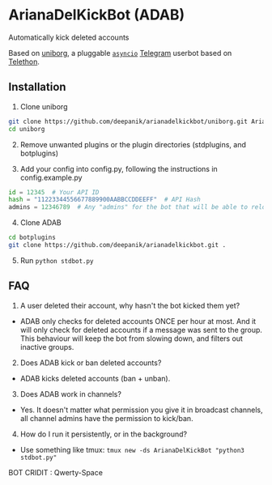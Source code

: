# ArianaDelKickBot (ADAB)
Automatically kick deleted accounts

Based on [uniborg](DeepAnik/uniborg), a pluggable 
[``asyncio``](https://docs.python.org/3/library/asyncio.html) 
[Telegram](https://telegram.org) userbot based on
[Telethon](LonamiWebs/Telethon).


## Installation
1.  Clone uniborg

```sh
git clone https://github.com/deepanik/arianadelkickbot/uniborg.git ArianaDelKickBot
cd uniborg
```

2.  Remove unwanted plugins or the plugin directories (stdplugins, and botplugins)

3.  Add your config into config.py, following the instructions in config.example.py

```python
id = 12345  # Your API ID
hash = "11223344556677889900AABBCCDDEEFF"  # API Hash
admins = 12346789  # Any "admins" for the bot that will be able to reload the plugins
```

4.  Clone ADAB

```sh
cd botplugins
git clone https://github.com/deepanik/arianadelkickbot.git .
```

5.  Run `python stdbot.py`


## FAQ
1.  A user deleted their account, why hasn't the bot kicked them yet?

*  ADAB only checks for deleted accounts ONCE per hour at most.  And it will only check for deleted accounts if a message was sent to the group.  This behaviour will keep the bot from slowing down, and filters out inactive groups.

2.  Does ADAB kick or ban deleted accounts?

*  ADAB kicks deleted accounts (ban + unban).

3.  Does ADAB work in channels?

*  Yes.  It doesn't matter what permission you give it in broadcast channels, all channel admins have the permission to kick/ban.

4.  How do I run it persistently, or in the background?

*  Use something like tmux: `tmux new -ds ArianaDelKickBot "python3 stdbot.py"`	


BOT CRIDIT : Qwerty-Space

